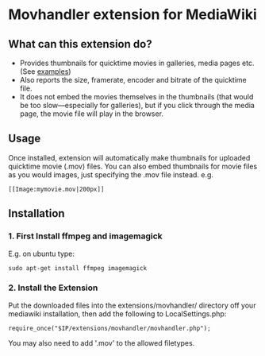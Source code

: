 # Movhandler extension for MediaWiki


## What can this extension do?

* Provides thumbnails for quicktime movies in galleries, media pages etc. (See [examples](http://www.dayel.com/2010/09/quicktime-movie-thumbnailer-mediawiki/))
* Also reports the size, framerate, encoder and bitrate of the quicktime file.
* It does not embed the movies themselves in the thumbnails (that would be too slow—especially for galleries), but if you click through the media page, the movie file will play in the browser.

## Usage

Once installed, extension will automatically make thumbnails for uploaded quicktime movie (.mov) files. You can also embed thumbnails for movie files as you would images, just specifying the .mov file instead. e.g.

    [[Image:mymovie.mov|200px]]

## Installation

### 1. First Install ffmpeg and imagemagick 
E.g. on ubuntu type:

    sudo apt-get install ffmpeg imagemagick

### 2. Install the Extension

Put the downloaded files into the extensions/movhandler/ directory off your mediawiki installation, then add the following to LocalSettings.php:

    require_once("$IP/extensions/movhandler/movhandler.php");

You may also need to add '.mov' to the allowed filetypes.

